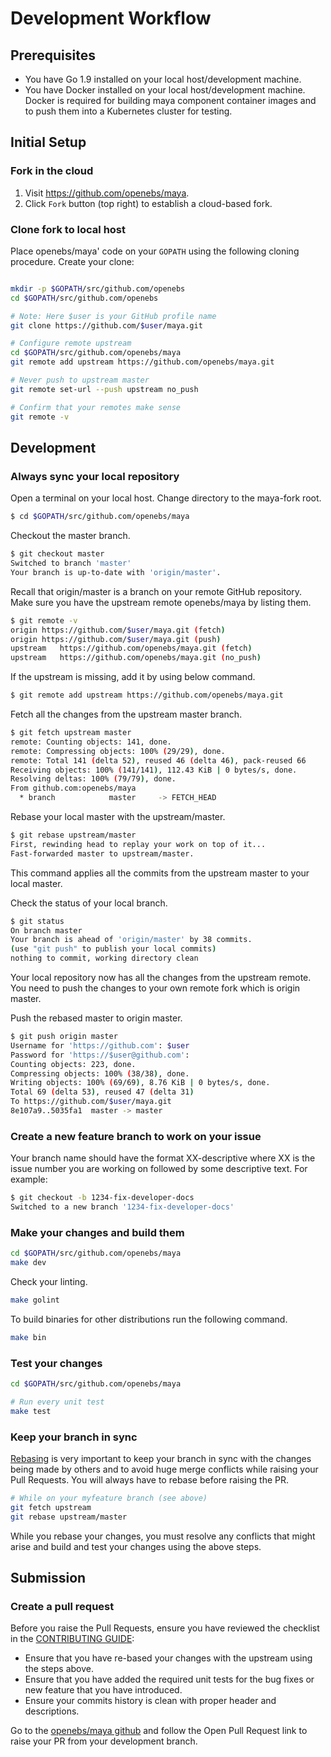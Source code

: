 # Development Workflow

## Prerequisites

* You have Go 1.9 installed on your local host/development machine.
* You have Docker installed on your local host/development machine. Docker is required for building maya component container images and to push them into a Kubernetes cluster for testing.

## Initial Setup

### Fork in the cloud

1. Visit https://github.com/openebs/maya.
2. Click `Fork` button (top right) to establish a cloud-based fork.

### Clone fork to local host

Place openebs/maya' code on your `GOPATH` using the following cloning procedure.
Create your clone:

```sh

mkdir -p $GOPATH/src/github.com/openebs
cd $GOPATH/src/github.com/openebs

# Note: Here $user is your GitHub profile name
git clone https://github.com/$user/maya.git

# Configure remote upstream
cd $GOPATH/src/github.com/openebs/maya
git remote add upstream https://github.com/openebs/maya.git

# Never push to upstream master
git remote set-url --push upstream no_push

# Confirm that your remotes make sense
git remote -v
```

## Development

### Always sync your local repository

Open a terminal on your local host. Change directory to the maya-fork root.

```sh
$ cd $GOPATH/src/github.com/openebs/maya
```

 Checkout the master branch.

 ```sh
 $ git checkout master
 Switched to branch 'master'
 Your branch is up-to-date with 'origin/master'.
 ```

 Recall that origin/master is a branch on your remote GitHub repository.
 Make sure you have the upstream remote openebs/maya by listing them.

 ```sh
 $ git remote -v
 origin	https://github.com/$user/maya.git (fetch)
 origin	https://github.com/$user/maya.git (push)
 upstream	https://github.com/openebs/maya.git (fetch)
 upstream	https://github.com/openebs/maya.git (no_push)
 ```

 If the upstream is missing, add it by using below command.

 ```sh
 $ git remote add upstream https://github.com/openebs/maya.git
 ```

 Fetch all the changes from the upstream master branch.

 ```sh
 $ git fetch upstream master
 remote: Counting objects: 141, done.
 remote: Compressing objects: 100% (29/29), done.
 remote: Total 141 (delta 52), reused 46 (delta 46), pack-reused 66
 Receiving objects: 100% (141/141), 112.43 KiB | 0 bytes/s, done.
 Resolving deltas: 100% (79/79), done.
 From github.com:openebs/maya
   * branch            master     -> FETCH_HEAD
 ```

 Rebase your local master with the upstream/master.

 ```sh
 $ git rebase upstream/master
 First, rewinding head to replay your work on top of it...
 Fast-forwarded master to upstream/master.
 ```

 This command applies all the commits from the upstream master to your local master.

 Check the status of your local branch.

 ```sh
 $ git status
 On branch master
 Your branch is ahead of 'origin/master' by 38 commits.
 (use "git push" to publish your local commits)
 nothing to commit, working directory clean
 ```

 Your local repository now has all the changes from the upstream remote. You need to push the changes to your own remote fork which is origin master.

 Push the rebased master to origin master.

 ```sh
 $ git push origin master
 Username for 'https://github.com': $user
 Password for 'https://$user@github.com':
 Counting objects: 223, done.
 Compressing objects: 100% (38/38), done.
 Writing objects: 100% (69/69), 8.76 KiB | 0 bytes/s, done.
 Total 69 (delta 53), reused 47 (delta 31)
 To https://github.com/$user/maya.git
 8e107a9..5035fa1  master -> master
 ```

### Create a new feature branch to work on your issue

 Your branch name should have the format XX-descriptive where XX is the issue number you are working on followed by some descriptive text. For example:

 ```sh
 $ git checkout -b 1234-fix-developer-docs
 Switched to a new branch '1234-fix-developer-docs'
 ```

### Make your changes and build them

 ```sh
 cd $GOPATH/src/github.com/openebs/maya
 make dev
 ```

Check your linting.

 ```sh
 make golint
 ```

To build binaries for other distributions run the following command.

 ```sh
 make bin
 ```

### Test your changes

 ```sh
 cd $GOPATH/src/github.com/openebs/maya

 # Run every unit test
 make test
 ```

### Keep your branch in sync

[Rebasing](https://git-scm.com/docs/git-rebase) is very important to keep your branch in sync with the changes being made by others and to avoid huge merge conflicts while raising your Pull Requests. You will always have to rebase before raising the PR.

```sh
# While on your myfeature branch (see above)
git fetch upstream
git rebase upstream/master
```

While you rebase your changes, you must resolve any conflicts that might arise and build and test your changes using the above steps.

## Submission

### Create a pull request

Before you raise the Pull Requests, ensure you have reviewed the checklist in the [CONTRIBUTING GUIDE](../CONTRIBUTING.md):
- Ensure that you have re-based your changes with the upstream using the steps above.
- Ensure that you have added the required unit tests for the bug fixes or new feature that you have introduced.
- Ensure your commits history is clean with proper header and descriptions.

Go to the [openebs/maya github](https://github.com/openebs/maya) and follow the Open Pull Request link to raise your PR from your development branch.
